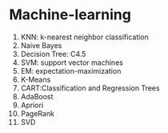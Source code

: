 Machine-learning
================
1. KNN: k-nearest neighbor classification
2. Naive Bayes
3. Decision Tree: C4.5
4. SVM: support vector machines
5. EM: expectation-maximization
6. K-Means
7. CART:Classification and Regression Trees
8. AdaBoost
9. Apriori
10. PageRank
11. SVD
